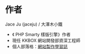 # 作者

Jace Ju (jaceju) / 大澤木小鐵

* 《 PHP Smarty 樣版引擎》作者
* 現任 KKBOX 網站開發部資深工程師
* 個人部落格：[網站製作學習誌](http://www.jaceju.net/)
